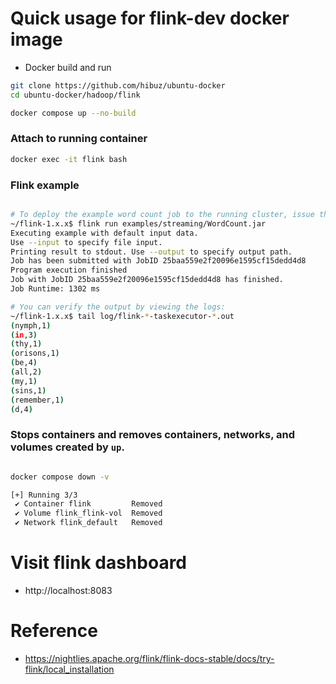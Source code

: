 # Quick usage for flink-dev docker image
- Docker build and run
``` bash
git clone https://github.com/hibuz/ubuntu-docker
cd ubuntu-docker/hadoop/flink

docker compose up --no-build
```

### Attach to running container
``` bash
docker exec -it flink bash
```

### Flink example
``` bash

# To deploy the example word count job to the running cluster, issue the following command:
~/flink-1.x.x$ flink run examples/streaming/WordCount.jar
Executing example with default input data.
Use --input to specify file input.
Printing result to stdout. Use --output to specify output path.
Job has been submitted with JobID 25baa559e2f20096e1595cf15dedd4d8
Program execution finished
Job with JobID 25baa559e2f20096e1595cf15dedd4d8 has finished.
Job Runtime: 1302 ms

# You can verify the output by viewing the logs:
~/flink-1.x.x$ tail log/flink-*-taskexecutor-*.out
(nymph,1)
(in,3)
(thy,1)
(orisons,1)
(be,4)
(all,2)
(my,1)
(sins,1)
(remember,1)
(d,4)
```

### Stops containers and removes containers, networks, and volumes created by `up`.
``` bash

docker compose down -v

[+] Running 3/3
 ✔ Container flink         Removed
 ✔ Volume flink_flink-vol  Removed
 ✔ Network flink_default   Removed
```

#  Visit flink dashboard
- http://localhost:8083

# Reference
- https://nightlies.apache.org/flink/flink-docs-stable/docs/try-flink/local_installation